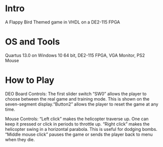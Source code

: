 # Intro
A Flappy Bird Themed game in VHDL on a DE2-115 FPGA

# OS and Tools
Quartus 13.0 on Windows 10 64 bit, DE2-115 FPGA, VGA Monitor, PS2 Mouse

# How to Play
DEO Board Controls: The first slider switch “SW0” allows
the player to choose between the real game and training mode.
This is shown on the seven-segment display.“Button2”
allows the player to reset the game at any time.

Mouse Controls: “Left click” makes the helicopter traverse
up. One can keep it pressed or click in periods to throttle up.
“Right click” makes the helicopter swing in a horizontal
parabola. This is useful for dodging bombs. “Middle mouse
click” pauses the game or sends the player back to menu when
they die.
